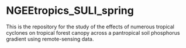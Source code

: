 # NGEEtropics_SULI_spring

This is the repository for the study of the effects of numerous tropical cyclones on tropical forest canopy across a pantropical soil phosphorus gradient using remote-sensing data.

